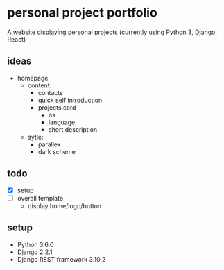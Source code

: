 # personal project portfolio
A website displaying personal projects (currently using Python 3, Django, React)

## ideas
 - homepage
    - content:
        - contacts
        - quick self introduction
        - projects card
            - os
            - language
            - short description
    - sytle:
        - parallex
        - dark scheme

## todo
 - [x] setup
 - [ ] overall template
    - display home/logo/button

## setup
 - Python 3.6.0
 - Django 2.2.1
 - Django REST framework 3.10.2
